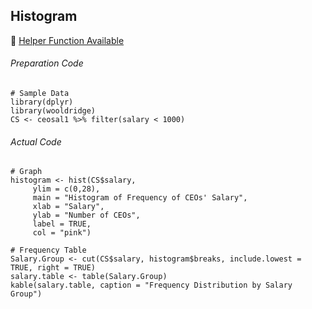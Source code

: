 ## Histogram
:white_heart: [Helper Function Available](../../../[SC]-Descriptive-Analytics/[SC]-Data-Visualisation/[SC]-Base-R-Graphic/[HF]-Histogram-&-Frequency-Table_Base-R.md)
###### Preparation Code
```
# Sample Data
library(dplyr)
library(wooldridge)
CS <- ceosal1 %>% filter(salary < 1000)
```
###### Actual Code
```
# Graph
histogram <- hist(CS$salary,
     ylim = c(0,28),
     main = "Histogram of Frequency of CEOs' Salary",
     xlab = "Salary",
     ylab = "Number of CEOs",
     label = TRUE,
     col = "pink")

# Frequency Table
Salary.Group <- cut(CS$salary, histogram$breaks, include.lowest = TRUE, right = TRUE)
salary.table <- table(Salary.Group)
kable(salary.table, caption = "Frequency Distribution by Salary Group")
```
